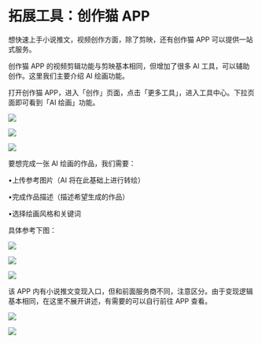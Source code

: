 # 拓展工具：创作猫 APP

想快速上手小说推文，视频创作方面，除了剪映，还有创作猫 APP 可以提供一站式服务。

创作猫 APP 的视频剪辑功能与剪映基本相同，但增加了很多 AI 工具，可以辅助创作。这里我们主要介绍 AI 绘画功能。

打开创作猫 APP，进入「创作」页面，点击「更多工具」，进入工具中心。下拉页面即可看到「AI 绘画」功能。

![](img/3f3efdcef79210663a5a06f3e24bc6af.png)

![](img/ecdda7caa702fa508a3312c4858acc4f.png)

![](img/d515ccb867aa8876e212ef2ebea8e357.png)

要想完成一张 AI 绘画的作品，我们需要：

•上传参考图片（AI 将在此基础上进行转绘）

•完成作品描述（描述希望生成的作品）

•选择绘画风格和关键词

具体参考下图：

![](img/8ab2bb07c8f88a6014785e3a6d06687e.png)

![](img/99846b820b5463f8a689f6a59b5a8343.png)

![](img/be70ba422ebfaf01353fa887dbb8c03c.png)

该 APP 内有小说推文变现入口，但和前面服务商不同，注意区分。由于变现逻辑基本相同，在这里不展开讲述，有需要的可以自行前往 APP 查看。

![](img/98f4e789db25e140069a337e01df1a91.png)

![](img/8cd4882c394e0a215918dd25d4aa188b.png)